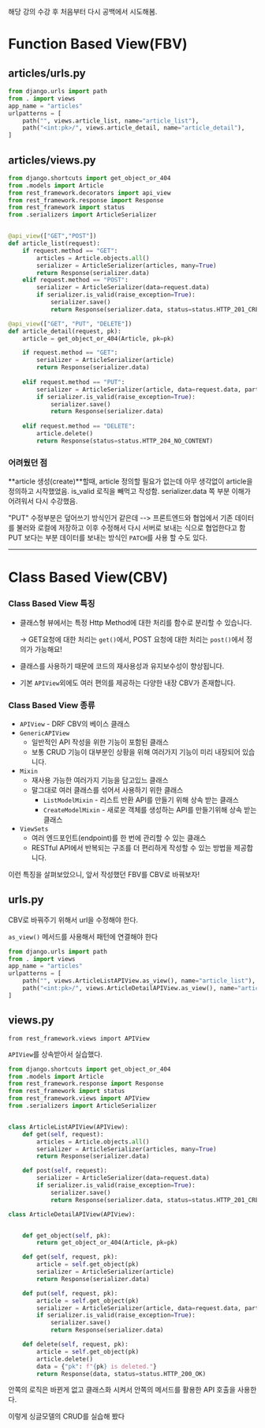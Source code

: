 
해당 강의 수강 후 처음부터 다시 공백에서 시도해봄.
# Function Based View(FBV)

## articles/urls.py
```python
from django.urls import path
from . import views
app_name = "articles"
urlpatterns = [
    path("", views.article_list, name="article_list"),
    path("<int:pk>/", views.article_detail, name="article_detail"),
]
```

## articles/views.py

```python
from django.shortcuts import get_object_or_404
from .models import Article
from rest_framework.decorators import api_view
from rest_framework.response import Response
from rest_framework import status
from .serializers import ArticleSerializer


@api_view(["GET","POST"])
def article_list(request):
    if request.method == "GET":
        articles = Article.objects.all()
        serializer = ArticleSerializer(articles, many=True)
        return Response(serializer.data)
    elif request.method == "POST":
        serializer = ArticleSerializer(data=request.data)
        if serializer.is_valid(raise_exception=True):
            serializer.save()
            return Response(serializer.data, status=status.HTTP_201_CREATED)

@api_view(["GET", "PUT", "DELETE"])
def article_detail(request, pk):
    article = get_object_or_404(Article, pk=pk)

    if request.method == "GET":
        serializer = ArticleSerializer(article)
        return Response(serializer.data)
    
    elif request.method == "PUT":
        serializer = ArticleSerializer(article, data=request.data, partial=True) # 덮어쓰기 방식?
        if serializer.is_valid(raise_exception=True):
            serializer.save()
            return Response(serializer.data)
        
    elif request.method == "DELETE":
        article.delete()
        return Response(status=status.HTTP_204_NO_CONTENT)
```

### 어려웠던 점


**article 생성(create)**할때, article 정의할 필요가 없는데 아무 생각없이 article을 정의하고 시작했었음. is_valid 로직을 빼먹고 작성함. serializer.data 쪽 부분 이해가 어려워서 다시 수강했음.

"PUT" 수정부분은 덮어쓰기 방식인거 같은데 --> 프론트엔드와 협업에서 기존 데이터를 불러와 로컬에 저장하고 이후 수정해서 다시 서버로 보내는 식으로 협업한다고 함 PUT 보다는 부분 데이터를 보내는 방식인 `PATCH`를 사용 할 수도 있다.

---

# Class Based View(CBV)

### Class Based View 특징

- 클래스형 뷰에서는 특정 Http Method에 대한 처리를 함수로 분리할 수 있습니다.
    
    → GET요청에 대한 처리는 `get()`에서, POST 요청에 대한 처리는 `post()`에서 정의가 가능해요!
    
- 클래스를 사용하기 때문에 코드의 재사용성과 유지보수성이 향상됩니다.
- 기본 `APIView`외에도 여러 편의를 제공하는 다양한 내장 CBV가 존재합니다.

### Class Based View 종류

- `APIView` - DRF CBV의 베이스 클래스
- `GenericAPIView`
    - 일반적인 API 작성을 위한 기능이 포함된 클래스
    - 보통 CRUD 기능이 대부분인 상황을 위해 여러가지 기능이 미리 내장되어 있습니다.
- `Mixin`
    - 재사용 가능한 여러가지 기능을 담고있느 클래스
    - 말그대로 여러 클래스를 섞어서 사용하기 위한 클래스
        - `ListModelMixin` - 리스트 반환 API를 만들기 위해 상속 받는 클래스
        - `CreateModelMixin` - 새로운 객체를 생성하는 API를 만들기위해 상속 받는 클래스
- `ViewSets`
    - 여러 엔드포인트(endpoint)를 한 번에 관리할 수 있는 클래스
    - RESTful API에서 반복되는 구조를 더 편리하게 작성할 수 있는 방법을 제공합니다.
    
    
이런 특징을 살펴보았으니, 앞서 작성했던 FBV를 CBV로 바꿔보자!

## urls.py

CBV로 바꿔주기 위해서 url을 수정해야 한다.

`as_view()` 메서드를 사용해서 패턴에 연결해야 한다

```python
from django.urls import path
from . import views
app_name = "articles"
urlpatterns = [
    path("", views.ArticleListAPIView.as_view(), name="article_list"),
    path("<int:pk>/", views.ArticleDetailAPIView.as_view(), name="article_detail"),
]
```

## views.py
`from rest_framework.views import APIView`

`APIView`를 상속받아서 실습했다.

```python
from django.shortcuts import get_object_or_404
from .models import Article
from rest_framework.response import Response
from rest_framework import status
from rest_framework.views import APIView
from .serializers import ArticleSerializer


class ArticleListAPIView(APIView):
    def get(self, request):
        articles = Article.objects.all()
        serializer = ArticleSerializer(articles, many=True)
        return Response(serializer.data)

    def post(self, request):
        serializer = ArticleSerializer(data=request.data)
        if serializer.is_valid(raise_exception=True):
            serializer.save()
            return Response(serializer.data, status=status.HTTP_201_CREATED)

class ArticleDetailAPIView(APIView):


    def get_object(self, pk):
        return get_object_or_404(Article, pk=pk)

    def get(self, request, pk):
        article = self.get_object(pk)
        serializer = ArticleSerializer(article)
        return Response(serializer.data)

    def put(self, request, pk):
        article = self.get_object(pk)
        serializer = ArticleSerializer(article, data=request.data, partial=True)
        if serializer.is_valid(raise_exception=True):
            serializer.save()
            return Response(serializer.data)

    def delete(self, request, pk):
        article = self.get_object(pk)
        article.delete()
        data = {"pk": f"{pk} is deleted."}
        return Response(data, status=status.HTTP_200_OK)
```

안쪽의 로직은 바뀐게 없고 클래스화 시켜서 안쪽의 메서드를 활용한 API 호출을 사용한다.

이렇게 싱글모델의 CRUD를 실습해 봤다 

